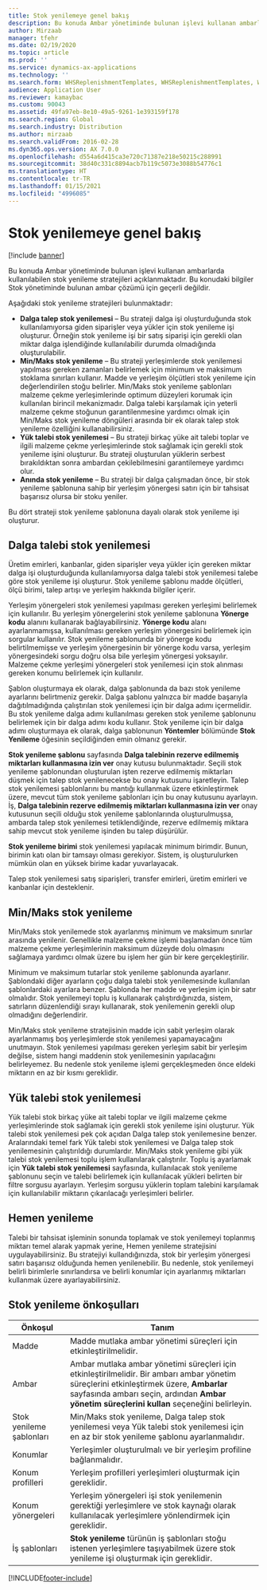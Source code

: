```yaml
---
title: Stok yenilemeye genel bakış
description: Bu konuda Ambar yönetiminde bulunan işlevi kullanan ambarlarda kullanılabilen stok yenileme stratejileri açıklanmaktadır.
author: Mirzaab
manager: tfehr
ms.date: 02/19/2020
ms.topic: article
ms.prod: ''
ms.service: dynamics-ax-applications
ms.technology: ''
ms.search.form: WHSReplenishmentTemplates, WHSReplenishmentTemplates, WHSInventFixedLocation, WHSRequestType
audience: Application User
ms.reviewer: kamaybac
ms.custom: 90043
ms.assetid: 49fa97eb-8e10-49a5-9261-1e393159f178
ms.search.region: Global
ms.search.industry: Distribution
ms.author: mirzaab
ms.search.validFrom: 2016-02-28
ms.dyn365.ops.version: AX 7.0.0
ms.openlocfilehash: d554a6d415ca3e720c71387e218e50215c288991
ms.sourcegitcommit: 38d40c331c8894acb7b119c5073e3088b54776c1
ms.translationtype: HT
ms.contentlocale: tr-TR
ms.lasthandoff: 01/15/2021
ms.locfileid: "4996085"
---
```

# <a name="replenishment-overview"></a>Stok yenilemeye genel bakış

[!include [banner](../includes/banner.md)]

Bu konuda Ambar yönetiminde bulunan işlevi kullanan ambarlarda kullanılabilen stok yenileme stratejileri açıklanmaktadır. Bu konudaki bilgiler Stok yönetiminde bulunan ambar çözümü için geçerli değildir.

Aşağıdaki stok yenileme stratejileri bulunmaktadır:

- **Dalga talep stok yenilemesi** – Bu strateji dalga işi oluşturduğunda stok kullanılamıyorsa giden siparişler veya yükler için stok yenileme işi oluşturur. Örneğin stok yenileme işi bir satış siparişi için gerekli olan miktar dalga işlendiğinde kullanılabilir durumda olmadığında oluşturulabilir.
- **Min/Maks stok yenileme** – Bu strateji yerleşimlerde stok yenilemesi yapılması gereken zamanları belirlemek için minimum ve maksimum stoklama sınırları kullanır. Madde ve yerleşim ölçütleri stok yenileme için değerlendirilen stoğu belirler. Min/Maks stok yenileme şablonları malzeme çekme yerleşimlerinde optimum düzeyleri korumak için kullanılan birincil mekanizmadır. Dalga talebi karşılamak için yeterli malzeme çekme stoğunun garantilenmesine yardımcı olmak için Min/Maks stok yenileme döngüleri arasında bir ek olarak talep stok yenileme özelliğini kullanabilirsiniz.
- **Yük talebi stok yenilemesi** – Bu strateji birkaç yüke ait talebi toplar ve ilgili malzeme çekme yerleşimlerinde stok sağlamak için gerekli stok yenileme işini oluşturur. Bu strateji oluşturulan yüklerin serbest bırakıldıktan sonra ambardan çekilebilmesini garantilemeye yardımcı olur.
- **Anında stok yenileme** – Bu strateji bir dalga çalışmadan önce, bir stok yenileme şablonuna sahip bir yerleşim yönergesi satırı için bir tahsisat başarısız olursa bir stoku yeniler. 

Bu dört strateji stok yenileme şablonuna dayalı olarak stok yenileme işi oluşturur.

## <a name="wave-demand-replenishment"></a>Dalga talebi stok yenilemesi
Üretim emirleri, kanbanlar, giden siparişler veya yükler için gereken miktar dalga işi oluşturduğunda kullanılamıyorsa dalga talebi stok yenilemesi talebe göre stok yenileme işi oluşturur. Stok yenileme şablonu madde ölçütleri, ölçü birimi, talep artışı ve yerleşim hakkında bilgiler içerir. 

Yerleşim yönergeleri stok yenilemesi yapılması gereken yerleşimi belirlemek için kullanılır. Bu yerleşim yönergelerini stok yenileme şablonuna **Yönerge kodu** alanını kullanarak bağlayabilirsiniz. **Yönerge kodu** alanı ayarlanmamışsa, kullanılması gereken yerleşim yönergesini belirlemek için sorgular kullanılır. Stok yenileme şablonunda bir yönerge kodu belirtilmemişse ve yerleşim yönergesinin bir yönerge kodu varsa, yerleşim yönergesindeki sorgu doğru olsa bile yerleşim yönergesi yoksayılır. Malzeme çekme yerleşimi yönergeleri stok yenilemesi için stok alınması gereken konumu belirlemek için kullanılır. 

Şablon oluşturmaya ek olarak, dalga şablonunda da bazı stok yenileme ayarlarını belirtmeniz gerekir. Dalga şablonu yalnızca bir madde başarıyla dağıtılmadığında çalıştırılan stok yenilemesi için bir dalga adımı içermelidir. Bu stok yenileme dalga adımı kullanılması gereken stok yenileme şablonunu belirlemek için bir dalga adımı kodu kullanır. Stok yenileme için bir dalga adımı oluşturmaya ek olarak, dalga şablonunun **Yöntemler** bölümünde **Stok Yenileme** öğesinin seçildiğinden emin olmanız gerekir. 

**Stok yenileme şablonu** sayfasında **Dalga talebinin rezerve edilmemiş miktarları kullanmasına izin ver** onay kutusu bulunmaktadır. Seçili stok yenileme şablonundan oluşturulan işten rezerve edilmemiş miktarları düşmek için talep stok yenilenecekse bu onay kutusunu işaretleyin. Talep stok yenilemesi şablonlarını bu mantığı kullanmak üzere etkinleştirmek üzere, mevcut tüm stok yenileme şablonları için bu onay kutusunu ayarlayın. İş, **Dalga talebinin rezerve edilmemiş miktarları kullanmasına izin ver** onay kutusunun seçili olduğu stok yenileme şablonlarında oluşturulmuşsa, ambarda talep stok yenilemesi tetiklendiğinde, rezerve edilmemiş miktara sahip mevcut stok yenileme işinden bu talep düşürülür.

**Stok yenileme birimi** stok yenilemesi yapılacak minimum birimdir. Bunun, birimin katı olan bir tamsayı olması gerekiyor. Sistem, iş oluşturulurken mümkün olan en yüksek birime kadar yuvarlayacak.

Talep stok yenilemesi satış siparişleri, transfer emirleri, üretim emirleri ve kanbanlar için desteklenir. 

## <a name="minmax-replenishment"></a>Min/Maks stok yenileme
Min/Maks stok yenilemede stok ayarlanmış minimum ve maksimum sınırlar arasında yenilenir. Genellikle malzeme çekme işlemi başlamadan önce tüm malzeme çekme yerleşimlerinin maksimum düzeyde dolu olmasını sağlamaya yardımcı olmak üzere bu işlem her gün bir kere gerçekleştirilir. 

Minimum ve maksimum tutarlar stok yenileme şablonunda ayarlanır. Şablondaki diğer ayarların çoğu dalga talebi stok yenilemesinde kullanılan şablonlardaki ayarlara benzer. Şablonda her madde ve yerleşim için bir satır olmalıdır. Stok yenilemeyi toplu iş kullanarak çalıştırdığınızda, sistem, satırların düzenlendiği sırayı kullanarak, stok yenilemenin gerekli olup olmadığını değerlendirir. 

Min/Maks stok yenileme stratejisinin madde için sabit yerleşim olarak ayarlanmamış boş yerleşimlerde stok yenilemesi yapamayacağını unutmayın. Stok yenilemesi yapılması gereken yerleşim sabit bir yerleşim değilse, sistem hangi maddenin stok yenilemesinin yapılacağını belirleyemez. Bu nedenle stok yenileme işlemi gerçekleşmeden önce eldeki miktarın en az bir kısmı gereklidir.

## <a name="load-demand-replenishment"></a>Yük talebi stok yenilemesi
Yük talebi stok birkaç yüke ait talebi toplar ve ilgili malzeme çekme yerleşimlerinde stok sağlamak için gerekli stok yenileme işini oluşturur. Yük talebi stok yenilemesi pek çok açıdan Dalga talep stok yenilemesine benzer. Aralarındaki temel fark Yük talebi stok yenilemesi ve Dalga talep stok yenilemesinin çalıştırıldığı durumlardır. Min/Maks stok yenileme gibi yük talebi stok yenilemesi toplu işlem kullanılarak çalıştırılır. Toplu iş ayarlamak için **Yük talebi stok yenilemesi** sayfasında, kullanılacak stok yenileme şablonunu seçin ve talebi belirlemek için kullanılacak yükleri belirten bir filtre sorgusu ayarlayın. Yerleşim sorgusu yüklerin toplam talebini karşılamak için kullanılabilir miktarın çıkarılacağı yerleşimleri belirler.

## <a name="immediate-replenishment"></a>Hemen yenileme
Talebi bir tahsisat işleminin sonunda toplamak ve stok yenilemeyi toplanmış miktarı temel alarak yapmak yerine, Hemen yenileme stratejisini uygulayabilirsiniz. Bu stratejiyi kullandığınızda, stok bir yerleşim yönergesi satırı başarısız olduğunda hemen yenilenebilir. Bu nedenle, stok yenilemeyi belirli birimlerle sınırlandırsa ve belirli konumlar için ayarlanmış miktarları kullanmak üzere ayarlayabilirsiniz.

## <a name="replenishment-prerequisites"></a>Stok yenileme önkoşulları

|      Önkoşul       |                                                                                                                                Tanım                                                                                                                                 |
|-------------------------|----------------------------------------------------------------------------------------------------------------------------------------------------------------------------------------------------------------------------------------------------------------------------|
|          Madde           |                                                                                                        Madde mutlaka ambar yönetimi süreçleri için etkinleştirilmelidir.                                                                                                        |
|        Ambar        | Ambar mutlaka ambar yönetimi süreçleri için etkinleştirilmelidir. Bir ambarı ambar yönetim süreçlerini etkinleştirmek üzere, <strong>Ambarlar</strong> sayfasında ambarı seçin, ardından <strong>Ambar yönetim süreçlerini kullan</strong> seçeneğini belirleyin. |
| Stok yenileme şablonları |                                                                   Min/Maks stok yenileme, Dalga talep stok yenilemesi veya Yük talebi stok yenilemesi için en az bir stok yenileme şablonu ayarlanmalıdır.                                                                   |
|        Konumlar        |                                                                                                       Yerleşimler oluşturulmalı ve bir yerleşim profiline bağlanmalıdır.                                                                                                       |
|    Konum profilleri    |                                                                                                        Yerleşim profilleri yerleşimleri oluşturmak için gereklidir.                                                                                                        |
|   Konum yönergeleri   |                                                       Yerleşim yönergeleri işi stok yenilemenin gerektiği yerleşimlere ve stok kaynağı olarak kullanılacak yerleşimlere yönlendirmek için gereklidir.                                                        |
|     İş şablonları      |                                                   <strong>Stok yenileme</strong> türünün iş şablonları stoğu istenen yerleşimlere taşıyabilmek üzere stok yenileme işi oluşturmak için gereklidir.                                                    |



[!INCLUDE[footer-include](../../includes/footer-banner.md)]